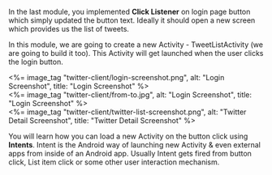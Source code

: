 
In the last module, you implemented **Click Listener** on login page button which simply updated the button text. Ideally it should open a new screen which provides us the list of tweets.

In this module, we are going to create a new Activity - TweetListActivity (we are going to build it too). This Activity will get launched when the user clicks the login button. 

<div style="clear:both"></div>
<div class="row-fluid">
	<div class="span5">
		<div class="ac vertical-align-me">
			<%= image_tag "twitter-client/login-screenshot.png", alt: "Login Screenshot", title: "Login Screenshot" %>
		</div>
	</div>
	<div class="span2">
		<div class="ac vertical-align-me">
			<%= image_tag "twitter-client/from-to.jpg", alt: "Login Screenshot", title: "Login Screenshot" %>
		</div>
	</div>
	<div class="span5">
		<div class="ac vertical-align-me">
			<%= image_tag "twitter-client/twitter-list-screenshot.png", alt: "Twitter Detail Screenshot", title: "Twitter Detail Screenshot" %>
		</div>
	</div>
</div>


You will learn how you can load a new Activity on the button click using **Intents**. Intent is the Android way of launching new Activity & even external apps from inside of an Android app. Usually Intent gets fired from button click, List item click or some other user interaction mechanism. 
